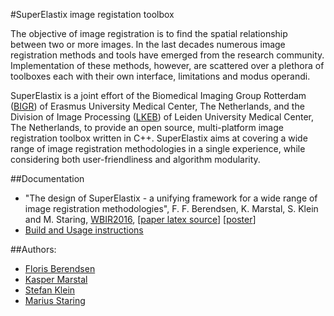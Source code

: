 #SuperElastix image registation toolbox

The objective of image registration is to find the spatial
relationship between two or more images.
In the last decades numerous image registration methods
and tools have emerged from the research community.
Implementation of these methods, however, are scattered
over a plethora of toolboxes each with their own interface,
limitations and modus operandi.

SuperElastix is a joint effort of the Biomedical Imaging Group Rotterdam ([BIGR](http://www.bigr.nl/website/)) of Erasmus University Medical Center, The Netherlands, and the Division of Image Processing ([LKEB](http://www.lkeb.nl)) of Leiden University Medical Center, The Netherlands, to provide an open
source, multi-platform image registration toolbox written in C++. SuperElastix
aims at covering a wide range of image registration methodologies in a single experience, while considering both user-friendliness and algorithm modularity.

##Documentation
- "The design of SuperElastix - a unifying framework for a wide range of image registration methodologies", F. F. Berendsen, K. Marstal, S. Klein and M. Staring, [WBIR2016](http://wbir2016.doc.ic.ac.uk/), [[paper latex source](Documentation/source/paperWBIR16/WBIRSuperElastix.tex)] [[poster](Documentation/source/posterWBIR16/Poster_SuperElastix_WBIR.svg)]
- [Build and Usage instructions](http://superelastix.readthedocs.io/en/latest/index.html)

##Authors:
- [Floris Berendsen](https://www.lumc.nl/org/radiologie/medewerkers/BerendsenF)
- [Kasper Marstal](http://www.bigr.nl/website/index.php?page=people&subpage=person&id=KasperMarstal)
- [Stefan Klein](http://www.bigr.nl/website/index.php?page=people&subpage=person&id=StefanKlein)
- [Marius Staring](https://www.lumc.nl/org/radiologie/medewerkers/912080517562222)
